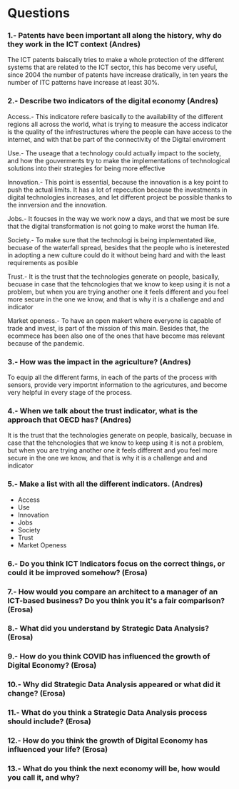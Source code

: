 # Questions 
### 1.- Patents have been important all along the history, why do they work in the ICT context (Andres)
The ICT patents baiscally tries to make a whole protection of the different systems that are related to the ICT sector, this has become very useful, since 2004 the number of patents have increase dratically, in ten years the number of ITC patterns have increase at least 30%.
                                                                          
### 2.- Describe two indicators of the digital economy (Andres)

Access.- This indicatore refere basically to the availability of the different regions all across the world, what is trying to measure the access indicator is the quality of the infrestructures where the people can have access to the internet, and with that be part of the connectivity of the Digital enviroment	

Use.- The useage that a technology could actually impact to the society, and how the gouverments try to make the implementations of technological solutions into their strategies for being more effective

Innovation.- This point is essential, because the innovation is a key point to push the actual limits. It has a lot of repecution because the investments in digital technologies increases, and let different project be possible thanks to the innversion and the innovation.

Jobs.- It foucses in the way we work now a days, and that we most be sure that the digital transformation is not going to make worst the human life.

Society.- To make sure that the technologi is being implementated like, becuase of the waterfall spread, besides that the people who is ineterested in adopting a new culture could do it without being hard and with the least requirements as posible

Trust.- It is the trust that the technologies generate on people, basically, becuase in case that the tehcnologies that we know to keep using it is not a problem, but when you are trying another one it feels different and you feel more secure in the one we know, and that is why it is a challenge and and indicator

Market openess.- To have an open makert where everyone is capable of trade and invest, is part of the mission of this main. Besides that, the ecommece has been also one of the ones that have become mas relevant because of the pandemic.

### 3.- How was the impact in the agriculture? (Andres)

To equip all the different farms, in each of the parts of the process with sensors, provide very importnt information to the agricutures, and become very helpful in every stage of the process.

### 4.- When we talk about the trust indicator, what is the approach that OECD has? (Andres)
It is the trust that the technologies generate on people, basically, becuase in case that the tehcnologies that we know to keep using it is not a problem, but when you are trying another one it feels different and you feel more secure in the one we know, and that is why it is a challenge and and indicator

### 5.- Make a list with all the different indicators. (Andres)

* Access
* Use
* Innovation
* Jobs
* Society
* Trust
* Market Openess

### 6.- Do you think ICT Indicators focus on the correct things, or could it be improved somehow? (Erosa)

### 7.- How would you compare an architect to a manager of an ICT-based business? Do you think you it's a fair comparison? (Erosa)

### 8.- What did you understand by Strategic Data Analysis? (Erosa)

### 9.- How do you think COVID has influenced the growth of Digital Economy? (Erosa)

### 10.- Why did Strategic Data Analysis appeared or what did it change? (Erosa)

### 11.- What do you think a Strategic Data Analysis process should include? (Erosa)

### 12.- How do you think the growth of Digital Economy has influenced your life? (Erosa)

### 13.- What do you think the next economy will be, how would you call it, and why?

